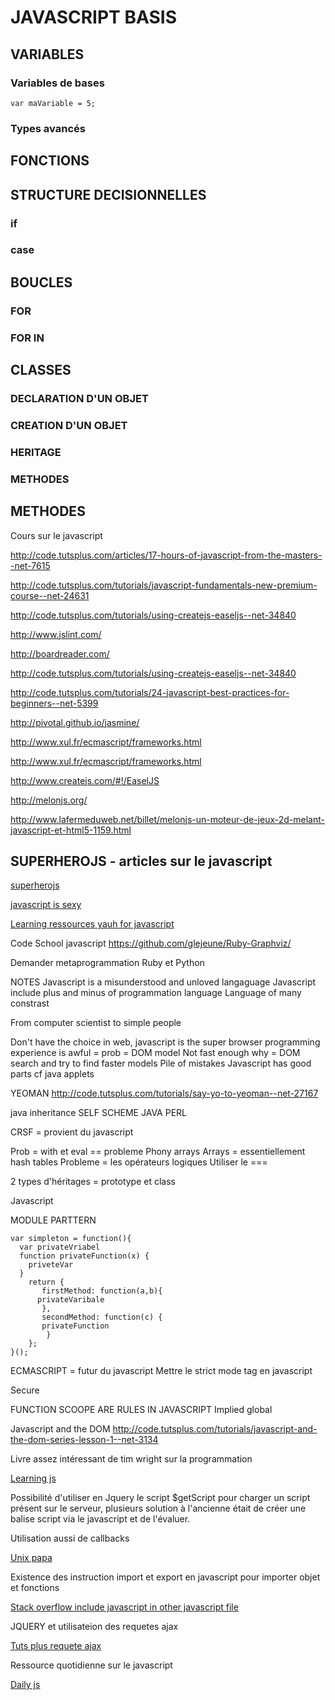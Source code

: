 # JAVASCRIPT BASIS

## VARIABLES

### Variables de bases

```
var maVariable = 5;
```

### Types avancés

## FONCTIONS

## STRUCTURE DECISIONNELLES

### if

### case

## BOUCLES

### FOR 

### FOR IN

## CLASSES

### DECLARATION D'UN OBJET

### CREATION D'UN OBJET

### HERITAGE

### METHODES

## METHODES





Cours sur le javascript

http://code.tutsplus.com/articles/17-hours-of-javascript-from-the-masters--net-7615

http://code.tutsplus.com/tutorials/javascript-fundamentals-new-premium-course--net-24631

http://code.tutsplus.com/tutorials/using-createjs-easeljs--net-34840

http://www.jslint.com/

http://boardreader.com/

http://code.tutsplus.com/tutorials/using-createjs-easeljs--net-34840

http://code.tutsplus.com/tutorials/24-javascript-best-practices-for-beginners--net-5399

http://pivotal.github.io/jasmine/

http://www.xul.fr/ecmascript/frameworks.html

http://www.xul.fr/ecmascript/frameworks.html 

http://www.createjs.com/#!/EaselJS

http://melonjs.org/

http://www.lafermeduweb.net/billet/melonjs-un-moteur-de-jeux-2d-melant-javascript-et-html5-1159.html

## SUPERHEROJS - articles sur le javascript

[superherojs](http://superherojs.com/)

[javascript is sexy](http://javascriptissexy.com/how-to-learn-javascript-properly/)

[Learning ressources yauh for javascript](http://yauh.de/best-learning-resources-for-meteorjs/)



Code School javascript
https://github.com/glejeune/Ruby-Graphviz/

Demander metaprogrammation Ruby et Python

NOTES 
Javascript is a misunderstood and unloved langaguage
Javascript include plus and minus of programmation language 
Language of many constrast

From computer scientist to simple people

Don't have the choice in web, javascript is the super
browser programming experience is awful = prob = DOM model
Not fast enough why = DOM search and try to find faster models
Pile of mistakes
	Javascript has good parts
cf java applets


YEOMAN
http://code.tutsplus.com/tutorials/say-yo-to-yeoman--net-27167

java inheritance
SELF 
SCHEME
JAVA 
PERL

CRSF = provient du javascript

Prob = with et eval == probleme
Phony arrays
Arrays = essentiellement hash tables
Probleme = les opérateurs logiques
Utiliser le ===

2 types d'héritages = prototype et class

Javascript

MODULE PARTTERN
```
var simpleton = function(){
  var privateVriabel
  function privateFunction(x) {
	priveteVar
  }
    return {
       firstMethod: function(a,b){
	  privateVaribale
       },
       secondMethod: function(c) {
  	   privateFunction
        }
    };
}();
```
ECMASCRIPT = futur du javascript
Mettre le strict mode tag en javascript

Secure 


FUNCTION SCOOPE ARE RULES IN JAVASCRIPT
Implied global


Javascript and the DOM
http://code.tutsplus.com/tutorials/javascript-and-the-dom-series-lesson-1--net-3134

Livre assez intéressant de tim wright sur la programmation

[Learning js ](http://learningjsbook.com/)

Possibilité d'utiliser en Jquery le script $getScript pour charger un script présent sur le serveur, plusieurs solution à l'ancienne était de créer une balise script via le javascript et de l'évaluer. 

Utilisation aussi de callbacks

[Unix papa](http://unixpapa.com/js/dyna.html)

Existence des instruction import et export en javascript pour importer objet et fonctions

[Stack overflow include javascript in other javascript file](http://stackoverflow.com/questions/950087/how-to-include-a-javascript-file-in-another-javascript-file)

JQUERY et utilisateion des requetes ajax 

[Tuts plus requete ajax](http://code.tutsplus.com/tutorials/5-ways-to-make-ajax-calls-with-jquery--net-6289)

Ressource quotidienne sur le javascript

[Daily js](www.dailyjs.com)